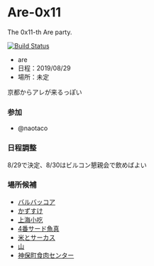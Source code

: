 Are-0x11
========
The 0x11-th Are party.

[![Build Status](https://travis-ci.org/AreKai/Are-0x11.svg)](https://travis-ci.org/AreKai/Are-0x11)

- are
- 日程：2019/08/29
- 場所：未定

京都からアレが来るっぽい

### 参加
 - @naotaco

### 日程調整

8/29で決定、8/30はビルコン懇親会で飲めばよい

### 場所候補

- [バルバッコア](http://www.barbacoa.jp/)
- [かずすけ](http://tabelog.com/kanagawa/A1404/A140405/14018634/)
- [上海小吃](http://shanghai-xiaochi.com/)
- [4番サード魚真](http://tabelog.com/tokyo/A1303/A130301/13001785/)
- [米とサーカス](http://tabelog.com/tokyo/A1305/A130503/13124219/)
- [山](http://ja.wikipedia.org/wiki/%E5%B1%B1)
- [神保町食肉センター](http://tabelog.com/tokyo/A1310/A131003/13111568/)
